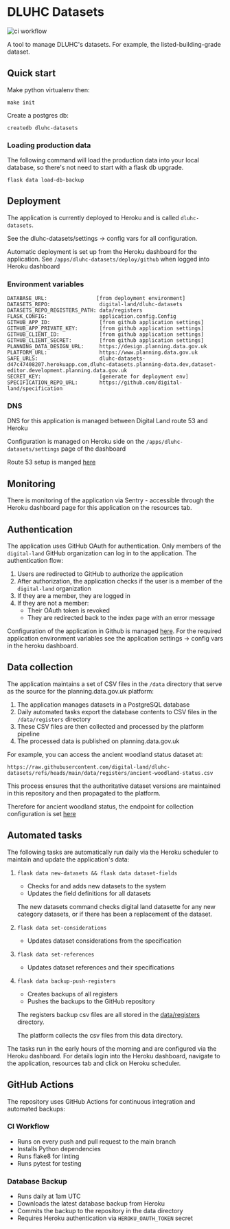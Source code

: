 # DLUHC Datasets

![ci workflow ](https://github.com/digital-land/dluhc-datasets/actions/workflows/ci.yml/badge.svg)

A tool to manage DLUHC's datasets. For example, the listed-building-grade dataset.


## Quick start

Make python virtualenv then:

    make init

Create a postgres db:

    createdb dluhc-datasets

### Loading production data

The following command will load the production data into your local database, so there's not need to start with a flask db upgrade.

    flask data load-db-backup



## Deployment

The application is currently deployed to Heroku and is called `dluhc-datasets`.

See the dluhc-datasets/settings -> config vars for all configuration.

Automatic deployment is set up from the Heroku dashboard for the application. See `/apps/dluhc-datasets/deploy/github` when
logged into Heroku dashboard


### Environment variables

```
DATABASE_URL:                [from deployment environment]
DATASETS_REPO:                digital-land/dluhc-datasets
DATASETS_REPO_REGISTERS_PATH: data/registers
FLASK_CONFIG:                 application.config.Config
GITHUB_APP_ID:                [from github application settings]
GITHUB_APP_PRIVATE_KEY:       [from github application settings]
GITHUB_CLIENT_ID:             [from github application settings]
GITHUB_CLIENT_SECRET:         [from github application settings]
PLANNING_DATA_DESIGN_URL:     https://design.planning.data.gov.uk
PLATFORM_URL:                 https://www.planning.data.gov.uk
SAFE_URLS:                    dluhc-datasets-d47c47408207.herokuapp.com,dluhc-datasets.planning-data.dev,dataset-editor.development.planning.data.gov.uk
SECRET_KEY:                   [generate for deployment env]
SPECIFICATION_REPO_URL:       https://github.com/digital-land/specification
```

### DNS

DNS for this application is managed between Digital Land route 53 and Heroku

Configuration is managed on Heroku side on the `/apps/dluhc-datasets/settings` page of the dashboard

Route 53 setup is manged [here](https://github.com/digital-land/digital-land-infrastructure/blob/main/systems/data-design/environments/development.tfvars)

## Monitoring

There is monitoring of the application via Sentry - accessible through the Heroku dashboard page for this application on the
resources tab.


## Authentication

The application uses GitHub OAuth for authentication. Only members of the `digital-land` GitHub organization can log in to the application. The authentication flow:

1. Users are redirected to GitHub to authorize the application
2. After authorization, the application checks if the user is a member of the `digital-land` organization
3. If they are a member, they are logged in
4. If they are not a member:
   - Their OAuth token is revoked
   - They are redirected back to the index page with an error message

Configuration of the application in Github is managed [here](https://github.com/organizations/digital-land/settings/installations). For the required application environment variables see the application settings -> config vars in the heroku dashboard.


## Data collection

The application maintains a set of CSV files in the `/data` directory that serve as the source for the planning.data.gov.uk platform:

1. The application manages datasets in a PostgreSQL database
2. Daily automated tasks export the database contents to CSV files in the `/data/registers` directory
3. These CSV files are then collected and processed by the platform pipeline
4. The processed data is published on planning.data.gov.uk

For example, you can access the ancient woodland status dataset at:

`https://raw.githubusercontent.com/digital-land/dluhc-datasets/refs/heads/main/data/registers/ancient-woodland-status.csv`

This process ensures that the authoritative dataset versions are maintained in this repository and then propagated to the platform.

Therefore for ancient woodland status, the endpoint for collection configuration is set [here](https://github.com/digital-land/config/blob/main/collection/ancient-woodland/endpoint.csv?plain=1#L3)


## Automated tasks

The following tasks are automatically run daily via the Heroku scheduler to maintain and update the application's data:

1. `flask data new-datasets && flask data dataset-fields`
   - Checks for and adds new datasets to the system
   - Updates the field definitions for all datasets

   The new datasets command checks digital land datasette for any new category datasets, or if there has been
   a replacement of the dataset.

2. `flask data set-considerations`
   - Updates dataset considerations from the specification

3. `flask data set-references`
   - Updates dataset references and their specifications

4. `flask data backup-push-registers`
   - Creates backups of all registers
   - Pushes the backups to the GitHub repository

   The registers backup csv files are all stored in the [data/registers](/data/registers) directory.

   The platform collects the csv files from this data directory.


The tasks run in the early hours of the morning and are configured via the Heroku dashboard. For details login into the Heroku dashboard, navigate to the application, resources tab and click on Heroku scheduler.

## GitHub Actions

The repository uses GitHub Actions for continuous integration and automated backups:

### CI Workflow
- Runs on every push and pull request to the main branch
- Installs Python dependencies
- Runs flake8 for linting
- Runs pytest for testing

### Database Backup
- Runs daily at 1am UTC
- Downloads the latest database backup from Heroku
- Commits the backup to the repository in the data directory
- Requires Heroku authentication via `HEROKU_OAUTH_TOKEN` secret
